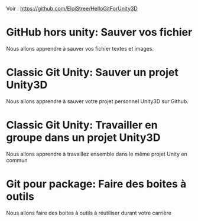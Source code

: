 Voir : https://github.com/EloiStree/HelloGitForUnity3D

# GitHub hors unity: Sauver vos fichier 

Nous allons apprendre à sauver vos fichier textes et images.

# Classic Git Unity: Sauver un projet Unity3D

Nous allons apprendre à sauver votre projet personnel Unity3D sur Github.


# Classic Git Unity: Travailler en groupe dans un projet Unity3D

Nous allons apprendre à travaillez ensemble dans le même projet Unity en commun


# Git pour package: Faire des boites à outils

Nous allons faire des boites à outils à réutiliser durant votre carrière


